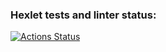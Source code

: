 ### Hexlet tests and linter status:
[![Actions Status](https://github.com/Svetlana1618/qa-engineer-project-84/actions/workflows/hexlet-check.yml/badge.svg)](https://github.com/Svetlana1618/qa-engineer-project-84/actions)